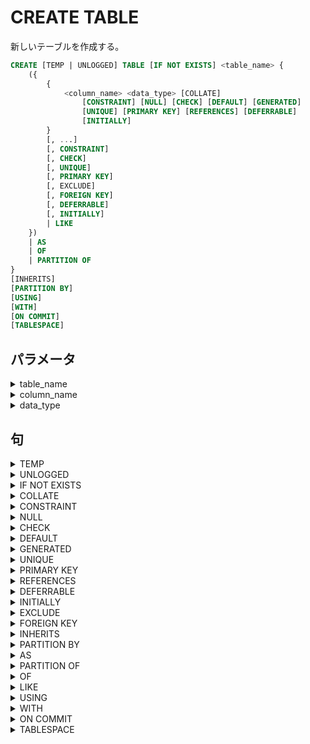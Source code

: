 # CREATE TABLE

新しいテーブルを作成する。

```sql
CREATE [TEMP | UNLOGGED] TABLE [IF NOT EXISTS] <table_name> {
    ({
        {
            <column_name> <data_type> [COLLATE]
                [CONSTRAINT] [NULL] [CHECK] [DEFAULT] [GENERATED]
                [UNIQUE] [PRIMARY KEY] [REFERENCES] [DEFERRABLE]
                [INITIALLY]
        }
        [, ...]
        [, CONSTRAINT]
        [, CHECK]
        [, UNIQUE]
        [, PRIMARY KEY]
        [, EXCLUDE]
        [, FOREIGN KEY]
        [, DEFERRABLE]
        [, INITIALLY]
        | LIKE
    })
    | AS
    | OF
    | PARTITION OF
}
[INHERITS]
[PARTITION BY]
[USING]
[WITH]
[ON COMMIT]
[TABLESPACE]
```

## パラメータ

<details><summary>table_name</summary>

作成するテーブル名

</details>

<details><summary>column_name</summary>

テーブルに作成する列名

</details>

<details><summary>data_type</summary>

列のデータ型

</details>

## 句

<details><summary>TEMP</summary>

一時テーブルとする。`TEMPORARY`でもよい。

一時テーブルは現在のセッションやトランザクションの終わりに自動的に削除される。

一時テーブルのインデックスも一時的なものになります。

既に存在するテーブル名と被った場合は、一時テーブルが優先して参照されます。

```TEMP
TEMP
```

</details>

<details><summary>UNLOGGED</summary>

ログをとらないテーブルとする。

ログをとらないため、相当高速になるが、クラッシュ時に安全ではなくなる。

```sql
UNLOGGED
```

</details>

<details><summary>IF NOT EXISTS</summary>

同じ名前のテーブルが存在していてもエラーになりません。

かわりに注意が発せられます。

```sql
IF NOT EXISTS
```

</details>

<details><summary>COLLATE</summary>

文字列の比較やソートの照合順を指定します。`text, varchar, char`などの文字列の列に定義できます。

デフォルトは`"default`でデータベースの`lc_collate`に依存します。

```sql
COLLATE "<collation>"
```

<details><summary>collation</summary>

照合順序

|照合順序|説明|
|:---|:---|
|default|ローカルの言語に依存|
|C|ASCIIに準拠|
|POSIX|ASCIIに準拠|
|ucs_basic|Unicodeに準拠|

</details>

</details>

<details><summary>CONSTRAINT</summary>

列制約、テーブル制約の名前。列や、テーブルにかけられた制約に名前を指定できる。

列名の直後に記述すると、その列の制約名になり、列のリストの一つとして記述した場合は

そのテーブルの制約名になる。

```sql
CONSTRAINT <constraint_name>
```

</details>

<details><summary>NULL</summary>

その列が`NULL`をもてることを指定する。これがデフォルト。


```sql
[NOT] NULL
```

### 句

<details><summary>NOT</summary>

その列が`NULL`をもてないことを指定する。

</details>

</details>

<details><summary>CHECK</summary>

検査制約を指定する。

新しい行、または行が更新された時に満たす必要がある条件を記述します。

`TRUE`と`UNKNOWN`と評価される式は成功します。列制約として指定された

検査制約はその列のみを参照できます。テーブル制約として指定された検査制約は

複数の列を参照できます。現在、他の列、変数は検査制約では使用できません。

```sql
CHECK (<expression>) [NO INHERIT]
```

### パラメータ

<details><summary>expression</summary>

真偽値を返す条件を記述します。列制約の場合は、その列のみを参照でき、

テーブル制約として指定された場合は、そのテーブルの列を参照できる。

</details>

### 句

<details><summary>NO INHERIT</summary>

この句を含む場合、子テーブルには制約が伝搬しない。

```sql
NO INHERIT
```

</details>

</details>

<details><summary>DEFAULT</summary>

その列にデフォルトの値が割り当てられる。値が設定されなかった場合に

指定された値がデフォルトではいる。この句を指定しなかった場合、

デフォルトは`NULL`。

```sql
DEFAULT <default_expr>
```

### パラメータ

<details><summary>default_expr</summary>

デフォルトになる値。変数は含められず、サブクエリも、他の列の値も

含めることもできない。

</details>

</details>

<details><summary>GENERATED</summary>

ユーザーは列の値を指定できず、自動的に値を生成する列になる。

```sql
GENERATED {
    ALWAYS AS (<generation_expr>) STORED 
    | {ALWAYS | BY DEFAULT} AS IDENTITY
}
```

### パラメータ

<details><summary>generation_expr</summary>

自動的に生成する値の式。そのテーブルの他の列を参照することができます。

使用される演算子や関数はイミュータブルでなければなりません。

</details>

### 句

<details><summary>ALWAYS</summary>

行を挿入時に`INSERT`に`OVERRIDING SYSTEM VALUE`を指定しないと、

上書きすることができない。

```sql
ALWAYS
```

</details>

<details><summary>BY DEFAULT</summary>

行を挿入時に`INSERT`に`OVERRIDING USER VALUE`を指定しないと

上書きをすることができない。

```sql
BY DEFAULT
```

</details>

<details><summary>IDENTITY</summary>

シーケンスと暗示的に紐づけられ、シーケンスからとられた値が自動的にはいる。

```sql
IDENTITY [(
    [AS] [INCREMENT] [MINVALUE] [MAXVALUE]
        [START] [CACHE] [CYCLE] [OWNED BY]
)]
```

</details>

</details>

<details><summary>UNIQUE</summary>

一意性制約を設ける。一意性制約では`NULL`値は等しいとみなされません。

一意性制約を設けると`btree`インデックスが自動的に作成されます。

複数の列をセットで一意とみなす場合はテーブル制約を使用します。

```sql
UNIQUE -- 列制約
UNIQUE (<column_name>[, ...]) [INCLUDE] -- テーブル制約
```

### 句

<details><summary>INCLUDE</summary>

一意でない列を明示的に指定することができる。

```sql
INCLUDE (<column_name>[, ...])
```

</details>

</details>

<details><summary>PRIMARY KEY</summary>

主キー制約を設ける。主キー制約は一意であり、非`NULL`である必要があり、

1つのテーブルに1つだけ指定できます。

主キーには`bree`インデックスが自動的に作成されます。

```sql
PRIMARY KEY  -- 列制約
PRIMARY KEY (<column_name>[, ...]) [INCLUDE] -- 表制約
```

### 句

<details><summary>INCLUDE</summary>

一意でない列を明示的に指定することができる。

```sql
INCLUDE (<column_name>[, ...])
```

</details>

</details>

<details><summary>REFERENCES</summary>

外部キー制約を設ける。一時テーブルとの間に外部キー制約を設けることはできない。

```sql
REFERENCES <ref_table> [(<ref_column>)] [MATCH] [ON DELETE] [ON UPDATE]
```

### パラメータ

<details><summary>ref_table</summary>

被参照テーブル。

</details>

<details><summary>ref_column</summary>

被参照列。省略した場合は、被参照テーブルの主キーになる。

被参照列は主キー制約もしくは一意性制約が設けられてる必要があります。

</details>

### 句

<details><summary>MATCH</summary>

照合型を指定する。

```MATCH
MATCH {FULL | PARTIAL | SIMPLE}
```

#### 句

<details><summary>FULL</summary>

複数、外部キーがあるとき、一部が`NULL`であることを許可しない。

全ての外部キーが`NULL`であるときは、被参照テーブルを参照できないものとして

許可される。

```sql
FULL
```

</details>

<details><summary>SIMPLE</summary>

外部キーに`NULL`があることを許可します。これがデフォルトです。

外部キーに`NULL`があるとき、その行は被参照テーブルを参照できません。

```sql
SIMPLE
```

</details>

<details><summary>PARTIAL</summary>

まだ実装されていません。

</details>

</details>

<details><summary>ON DELETE</summary>

被参照行が削除された場合の動作を指定する。

```sql
ON DELETE {NO ACTION | RESTRICT | CASCADE | SET NULL | SET DEFAULT}
```

### 句

<details><summary>NO ACTION</summary>

エラーを発生させる。デフォルトの動作。制約の検査と同時に行われる。

```sql
NO ACTION
```

</details>

<details><summary>RESTRICT</summary>

エラーを発生させる。制約の検査を同時に行われるが、検査を遅延することはできない。

```sql
RESTRICT
```

</details>

<details><summary>CASCADE</summary>

被参照行が削除されたとき、参照している行すべてを削除する。

```sql
CASCADE
```

</details>

<details><summary>SET NULL</summary>

外部キー列を`NULL`にします。

```sql
SET NULL
```

</details>

<details><summary>SET DEFAULT</summary>

外部キー列をデフォルト値にします。設定されたデフォルトの値が

被参照テーブルに存在しない場合は、操作が失敗します。

```sql
SET DEFAULT
```

</details>

</details>

<details><summary>ON UPDATE</summary>

被参照列が更新された場合の動作を指定する。

```sql
ON DELETE {NO ACTION | RESTRICT | CASCADE | SET NULL | SET DEFAULT}
```

#### 句

<details><summary>RESTRICT</summary>

エラーを発生させる。制約の検査を同時に行われるが、検査を遅延することはできない。

```sql
RESTRICT
```

</details>

<details><summary>CASCADE</summary>

値を更新します。

```sql
CASCADE
```

</details>

<details><summary>SET NULL</summary>

外部キー列を`NULL`にします。

```sql
SET NULL
```

</details>

<details><summary>SET DEFAULT</summary>

外部キー列をデフォルト値にします。設定されたデフォルトの値が

被参照テーブルに存在しない場合は、操作が失敗します。

```sql
SET DEFAULT
```

</details>

</details>

</details>

<details><summary>DEFERRABLE</summary>

制約を遅延させることが可能になる。

遅延は`SET CONSTRAINTS`コマンドでトランザクション終了まで

遅延させることができます。検査制約と非ナル値制約は遅延させることができません。

また、`INSERT`の`ON CONFLICT DO UPDATE`の競合解決に使用することはできません。

```sql
[NOT] DEFERRABLE
```

### 句

<details><summary>NOT</summary>

制約を遅延させることができなくなる。これがデフォルトです。

```sql
NOT
```

</details>

</details>

<details><summary>INITIALLY</summary>

制約が遅延可能なとき、制約検査を行うデフォルトのタイミングを指定します。

```sql
INITIALLY {IMMEDIATE | DEFERRED}
```

### 句

<details><summary>IMMEDIATE</summary>

各文の実行後すぐに検査します。これがデフォルトです。

```sql
IMMEDIATE
```

</details>

<details><summary>DEFERRED</summary>

トランザクションの終了時に検査されます。

```sql
DEFERRED
```

</details>

</details>

<details><summary>EXCLUDE</summary>

吐いた制約を設けます。

任意の2行について指定した列、または指定した式を使用して比較した時、

比較の結果がすべて`FALSE`を返すことを保証します。一意性制約や検査制約で

制御できないものを制御します。

```sql
EXCLUDE [USING] ({<exclude_element> WITH}[, ...]) <index_parameters> [WHERE]
```

### 句

<details><summary>USING</summary>

```sql
USING <index_method>
```

</details>

<details><summary>WITH</summary>

```sql
WITH <operator>[, ...]
```

</details>

<details><summary>WHERE</summary>

```sql
WHERE (<predicate>)
```

</details>

</details>

<details><summary>FOREIGN KEY</summary>

外部キーを複数の列をセットで指定するとき、テーブル制約の

この句を使用する。

```sql
FOREIGN KEY (<column_name>[, ...])
    REFERENCES <ref_table> [(<ref_column>[, ...])]
```

### パラメータ

<details><summary>ref_column</summary>

非参照列キー、指定しなかった場合は、主キーが自動的に

割り当てられる。

</details>

</details>

<details><summary>INHERITS</summary>

テーブルの全ての列を継承する。通常のテーブルと外部テーブルを指定できます。

親のスキーマ変更は子にも伝播します。デフォルトでは親の操作結果には

子テーブルのデータも含まれます。複数の親テーブルに同名の列が存在する場合、

同じデータ型である必要があります。`IDENTITY`列だけは継承されないので、

子テーブルにも宣言が必要です。

```sql
INHERITS (<parent_table>[, ...])
```

</details>

<details><summary>PARTITION BY</summary>

パーティションキーを作成します。

別に`CREATE TABLE PARTITION OF`コマンドで

パーティションキーで副テーブルを作成します。

```sql
PARTITION BY {RANGE | LIST | HASH}
    ({{<column_name> | (<expression>)} [<op_class>]}[, ...])
```

### パラメータ

<details><summary>column_name</summary>

パーティションキーに含める列

</details>

<details><summary>expression</summary>

パーティションキーに含める式

</details>

<details><summary>op_class</summary>

インデックスメソッド。省略した場合、`btree`インデックスになる。

</details>

### 句

<details><summary>RANGE</summary>

範囲パーティション。異なるパーティションの範囲が被らないようにある。

インデックスには少なくともひとつ`btree`インデックスを必要とします。

```sql
RANGE
```

</details>

<details><summary>LIST</summary>

リストパーティション。指定した列だけでパーティションを作成する。

インデックスには少なくともひとつ`btree`インデックスを必要とします。

```sql
LIST
```

</details>

<details><summary>HASH</summary>

ハッシュパーティション。ハッシュインデックスを使用します。

```sql
HASH
```

</details>

</details>

<details><summary>AS</summary>

問い合わせ文の結果からテーブルを作成します。

テーブルの構造とともに、データもコピーされます。

```sql
AS <query> [WITH DATA]
```

### 句

<details><summary>WITH DATA</summary>

データも一緒に新しいテーブルにコピーします。

デフォルトはコピーします。

```sql
WITH [NO] DATA
```

#### 句

<details><summary>NO</summary>

データはコピーせず、構造だけコピーします。

```sql
NO
```

</details>

</details>

</details>

<details><summary>PARTITION OF</summary>

指定した親テーブルのパーティションテーブルを作成する。

```sql
PARTITION OF <parent_table>
    [(
        {
            <column_name> WITH OPTIONS [COLLATE]
                [CONSTRAINT] [NULL] [CHECK] [DEFAULT] [GENERATED]
                [UNIQUE] [PRIMARY KEY] [REFERENCES] [DEFERRABLE]
                [INITIALLY]
        }
        [, ...]
        [, CONSTRAINT]
        [, CHECK]
        [, UNIQUE]
        [, PRIMARY KEY]
        [, EXCLUDE]
        [, FOREIGN KEY]
        [, DEFERRABLE]
        [, INITIALLY]
    )]
    {FOR VALUES}
```

### パラメータ

<details><summary>parent_table</summary>

パーティションキーが作成されているテーブル

</details>

### 句

<details><summary>FOR VALUES</summary>

```sql
{FOR VALUES {IN | FROM | TO | WITH} | DEFAULT}
```

#### 句

<details><summary>IN</summary>

```sql
IN (<partition_bound_expr>[, ...])
```

</details>

<details><summary>FROM</summary>

```sql
FROM ({<partition_bound_expr> | MINVALUE | MAXVALUE}[, ...])
```

</details>

<details><summary>TO</summary>

```sql
TO ({<partition_bound_expr> | MINVALUE | MAXVALUE}[, ...])
```

</details>

<details><summary>WITH</summary>

```sql
WITH (MODULUS <numeric_literal>, REMAINDER <numeric_literal>)
```

</details>

</details>

</details>

<details><summary>OF</summary>

型付きテーブルを作成する。

```sql
OF <type_name>
    [(
        {
            <column_name> WITH OPTIONS [COLLATE]
                [CONSTRAINT] [NULL] [CHECK] [DEFAULT] [GENERATED]
                [UNIQUE] [PRIMARY KEY] [REFERENCES] [DEFERRABLE]
                [INITIALLY]
        }
        [, ...]
        [, CONSTRAINT]
        [, CHECK]
        [, UNIQUE]
        [, PRIMARY KEY]
        [, EXCLUDE]
        [, FOREIGN KEY]
        [, DEFERRABLE]
        [, INITIALLY]
    )]
    {FOR VALUES | DEFAULT}
```
</details>

<details><summary>LIKE</summary>

指定したテーブルの列名、データ型、制約を新しいテーブルに

コピーします。`INHERITS`とは違い、新しいと元のテーブルは完全に

分離されます。

```sql
LIKE <source_table> [EXCLUDING | INCLUDING]
```

### パラメータ

<details><summary>source_table</summary>

コピーするテーブル。

</details>

### 句

<details><summary>EXCLUDING</summary>

追加属性をコピーしない。これはデフォルトです。

```sql
EXCLUDING
```

</details>

<details><summary>INCLUDING</summary>

```sql
INCLUDING {
    COMMENTS
    | CONSTRAINTS
    | DEFAULTS
    | GENERATED
    | IDENTITY
    | INDEXES
    | STATISTICS
    | STORAGE
    | ALL
}
```

</details>

</details>

<details><summary>USING</summary>

テーブルアクセスメソッドを指定します。

```sql
USING <method>
```

</details>

<details><summary>WITH</summary>

この句はテーブルまたはインデックスに対するオプションの

格納パラメータを指定します。

```sql
WITH ({<storage_parameter[= <value>]>}[, ...])
```

</details>

<details><summary>ON COMMIT</summary>

トランザクション終了時のテーブルの動作を指定する。

```sql
ON COMMIT {PRESERVE ROWS | DELETE ROWS | DROP}
```

### 句

<details><summary>PRESERVE ROWS</summary>

特別な動作は実行しません。これがデフォルトです。

</details>

<details><summary>DELETE ROWS</summary>

すべての行が削除される。

```sql
DELETE ROWS
```

</details>

<details><summary>DROP</summary>

テーブルが削除される。

```sql
DROP
```

</details>

</details>

<details><summary>TABLESPACE</summary>

インデックスを作成するテーブル空間を作成します。

省略された場合、デフォルトのテーブル空間が自動的に作成されます。

```sql
TABLESPACE <tablespace_name>
```

</details>
